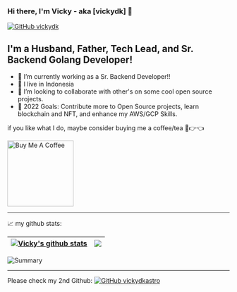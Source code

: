 ### Hi there, I'm Vicky - aka [vickydk] 👋

[![GitHub vickydk](https://img.shields.io/github/followers/vickydk?label=follow&style=social)](https://github.com/vickydk)

## I'm a Husband, Father, Tech Lead, and Sr. Backend Golang Developer!
- 🔭 I’m currently working as a Sr. Backend Developer!!
- 🌱 I live in Indonesia
- 👯 I’m looking to collaborate with other's on some cool open source projects.
- 🥅 2022 Goals: Contribute more to Open Source projects, learn blockchain and NFT, and enhance my AWS/GCP Skills.

if you like what I do, maybe consider buying me a coffee/tea 🥺👉👈

<a href="https://www.buymeacoffee.com/vidukagarage" target="_blank"><img src="https://cdn.buymeacoffee.com/buttons/v2/default-red.png" alt="Buy Me A Coffee" width="150" ></a>

---
📈 my github stats:

| <a href="https://github.com/vickydk/github-readme-stats"><img align="center" src="https://github-readme-stats.vercel.app/api?username=vickydk&show_icons=true&include_all_commits=true&theme=radical&hide_border=true" alt="Vicky's github stats" /></a> | <a href="https://github.com/vickydk/github-readme-stats"><img align="center" src="https://github-readme-stats.vercel.app/api/top-langs/?username=vickydk&layout=compact&theme=radical&hide_border=true" /></a> |
| ------------- | ------------- |

![Summary](https://github-profile-summary-cards.vercel.app/api/cards/profile-details?username=vickydk&theme=monokai)

---
Please check my 2nd Github: 
[![GitHub vickydkastro](https://img.shields.io/github/followers/vickydkastro?label=follow&style=social)](https://github.com/vickydkastro)
